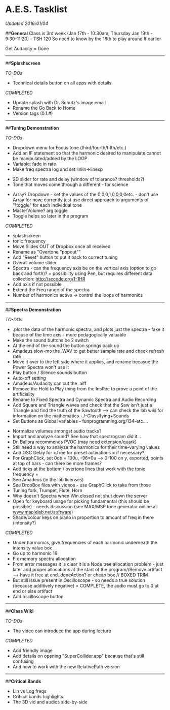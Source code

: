 # A.E.S. Tasklist
_Updated 2016/01/04_

##**General**
Class is 3rd week (Jan 17th - 10:30am; Thursday Jan 19th - 9:30-11:20) - TSH 120
So need to know by the 16th to play around
If earlier 

Get Audacity = Done


* * *
##**Splashscreen**

_TO-DOs_

* Technical details button on all apps with details


_COMPLETED_

* Update splash with Dr. Schutz's image email
* Rename the Go Back to Home
* Version tags (0.1.#)

* * *

##**Tuning Demonstration**

_TO-DOs_

* Dropdown menu for Focus tone (third/fourth/fifth/etc.)
* Add an IF statement so that the harmonic desired to manipulate cannot be manipulated/added by the LOOP
* Variable: fade in rate
* Make freq spectra log and set linlin->linexp

</p>

* 2D slider for rate and delay (window of tolerance? thresholds?)
* Tone that moves come through a different - for science

</p>

* Array? Dropdown - set the values of the 0,0,0,1,0,0,0,0etc. - don't use Array for now; currently just use direct approach to arguments of "\toggle" for each individual tone
* MasterVolume? arg toggle
* Toggle helps so later in the program 


_COMPLETED_

* splashscreen
* tonic frequency
* Move Slides OUT of Dropbox once all received
* Rename as "Overtone "popout""
* Add "Reset" button to put it back to correct tuning
* Overall volume slider
* Spectra - can the frequency axis be on the vertical axis (option to go back and forth)? = possibility using Pen, but requires different data collection: http://sccode.org/1-1HR
* Add axis if not possible
* Extend the Freq range of the spectra
* Number of harmonics active -> control the loops of harmonics


* * *

##**Spectra Demonstration**

_TO-DOs_

* .plot the data of the harmonic spectra, and plots just the spectra - fake it beause of the time axis - more pedagogically valuable 
* Make the sound buttons be 2 switch
* At the end of the sound the button springs back up
* Amadeus slow-mo the .WAV to get better sample rate and check refresh rate
* Move it over to the left side where it applies, and rename becasue the Power Spectra won't use it
* Play button / Silence sounds button
* Auto-off setting
* Amadeus/Audacity can cut the .aiff
* Remove the Hold to Play thing from the InsRec to prove a point of the artificiality
* Rename to Fixed Spectra and Dynamic Spectra and Audio Recording
* Add Square and Triangle waves and check that the Saw isn't just a Triangle and find the truth of the Sawtooth --> can check the lab wiki for information on the mathematics - /-Classifying+Sounds
* Set Buttons as Global variables - funprogramming.org/134-etc....

</p>

* Normalize volumes amongst audio tracks?
* Import and analyze sound? See how that spectrogram did it...
* Dr. Ballora recommends PVOC (may need extension/quark)
* Still need a way to analyze the harmonics for their time-varying values
* Add OSC Delay for x.free for preset activations = if necessary?
* For GraphClick, set 0db = 100u, -96=0u --> 0-100 on y, exported, points at top of bars - can there be more frames?
* Add ticks at the bottom / overtone lines that work with the tonic frequency =
* See Amadeus (in the lab licenses)
* See DropBox files with videos - use GraphClick to take from those
* Tuning fork, Trumpet, Flute, Horn
* Why doesn't Spectra when Win.closed not shut down the server
* Open for keyboard usage for picking fundamental (this should be possible) - needs discussion (see MAX/MSP tone generator online at www.maplelab.net/software)
* Shade/colour keys on piano in proportion to amount of freq in there (intensity?)



_COMPLETED_

* Under harmonics, give frequencies of each harmonic underneath the intensity value box
* Go up to harmonic 16
* Fix memory spectra allocation
* From error messages it is clear it is a Node tree allocation problem - just later add proper allocations at the start of the program//Remove artifact --> have it free at end..doneAction? or cheap box // BOXED TRIM
* But still issue present in Oscilloscope - so needs a true solution (because additively negative) = COMPLETE, the audio must go to 0 at end or else artifact
* Add oscilloscope button

* * *

##**Class Wiki**

_TO-DOs_

* The video can introduce the app during lecture

_COMPLETED_

* Add friendly image
* Add details on opening "SuperCollider.app" because that's still confusing
* And how to work with the new RelativePath version


* * *

##**Critical Bands**

* Lin vs Log freqs
* Critical bands highlights
* The 3D vid and audios side-by-side


